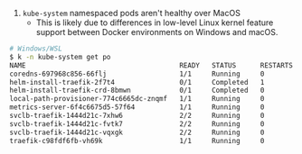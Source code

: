 1. `kube-system` namespaced pods aren't healthy over MacOS
    - This is likely due to differences in low-level Linux kernel feature support between Docker environments on Windows and macOS.

``` bash
# Windows/WSL
$ k -n kube-system get po
NAME                                      READY   STATUS      RESTARTS   AGE
coredns-697968c856-66flj                  1/1     Running     0          2m46s
helm-install-traefik-2f7t4                0/1     Completed   1          2m46s
helm-install-traefik-crd-8bmwn            0/1     Completed   0          2m46s
local-path-provisioner-774c6665dc-znqmf   1/1     Running     0          2m46s
metrics-server-6f4c6675d5-57f64           1/1     Running     0          2m46s
svclb-traefik-1444d21c-7xhw6              2/2     Running     0          2m39s
svclb-traefik-1444d21c-fvtk7              2/2     Running     0          2m39s
svclb-traefik-1444d21c-vqxgk              2/2     Running     0          2m39s
traefik-c98fdf6fb-vh69k                   1/1     Running     0          2m39s
```